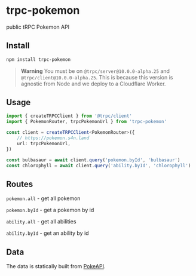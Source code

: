 # trpc-pokemon

public tRPC Pokemon API

## Install

```sh
npm install trpc-pokemon
```

> **Warning**
> You must be on `@trpc/server@10.0.0-alpha.25` and `@trpc/client@10.0.0-alpha.25`. This is because this version is agnostic from Node and we deploy to a Cloudflare Worker.

## Usage

```ts
import { createTRPCClient } from '@trpc/client'
import { PokemonRouter, trpcPokemonUrl } from 'trpc-pokemon'

const client = createTRPCClient<PokemonRouter>({
	// https://pokemon.s4n.land
	url: trpcPokemonUrl,
})

const bulbasaur = await client.query('pokemon.byId', 'bulbasaur')
const chlorophyll = await client.query('ability.byId', 'chlorophyll')
```

## Routes

`pokemon.all` - get all pokemon

`pokemon.byId` - get a pokemon by id

`ability.all` - get all abilities

`ability.byId` - get an ability by id

## Data

The data is statically built from [PokeAPI](https://pokeapi.co/).
